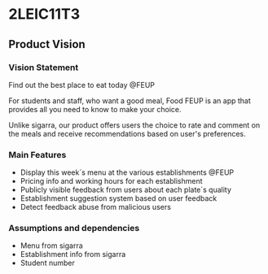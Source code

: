 # 2LEIC11T3
## Product Vision

### Vision Statement

Find out the best place to eat today @FEUP

For students and staff, who want a good meal, Food FEUP is an app that provides all you need to know to make your choice.

Unlike sigarra, our product offers users the choice to rate and comment on the meals and receive recommendations based on user's preferences.

### Main Features
 - Display this week´s menu at the various establishments @FEUP
 - Pricing info and working hours for each establishment
 - Publicly visible feedback from users about each plate´s quality
 - Establishment suggestion system based on user feedback
 - Detect feedback abuse from malicious users

### Assumptions and dependencies

- Menu from sigarra
- Establishment info from sigarra
- Student number
